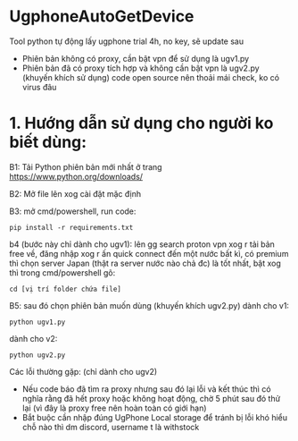 # UgphoneAutoGetDevice
Tool python tự động lấy ugphone trial 4h, no key, sẽ update sau
- Phiên bản không có proxy, cần bật vpn để sử dụng là ugv1.py
- Phiên bản đã có proxy tích hợp và không cần bật vpn là ugv2.py (khuyến khích sử dụng)
code open source nên thoải mái check, ko có virus đâu
# 1. Hướng dẫn sử dụng cho người ko biết dùng:

B1: Tải Python phiên bản mới nhất ở trang https://www.python.org/downloads/

B2: Mở file lên xog cài đặt mặc định

B3: mở cmd/powershell, run code:
```
pip install -r requirements.txt
```
b4 (bước này chỉ dành cho ugv1): lên gg search proton vpn xog r tải bản free về, đăng nhập xog r ấn quick connect đến một nước bất kì, có premium thì chọn server Japan (thật ra server nước nào chả đc) là tốt nhất, bật xog thì trong cmd/powershell gõ:
```
cd [vị trí folder chứa file]
```
B5: sau đó chọn phiên bản muốn dùng (khuyến khích ugv2.py)
dành cho v1:
```
python ugv1.py
```
dành cho v2:
```
python ugv2.py
```
Các lỗi thường gặp: (chỉ dành cho ugv2)
- Nếu code báo đã tìm ra proxy nhưng sau đó lại lỗi và kết thúc thì có nghĩa rằng đã hết proxy hoặc không hoạt động, chờ 5 phút sau đó thử lại (vì đây là proxy free nên hoàn toàn có giới hạn)
- Bắt buộc cần nhập đúng UgPhone Local storage để tránh bị lỗi
khó hiểu chỗ nào thì dm discord, username t là withstock


